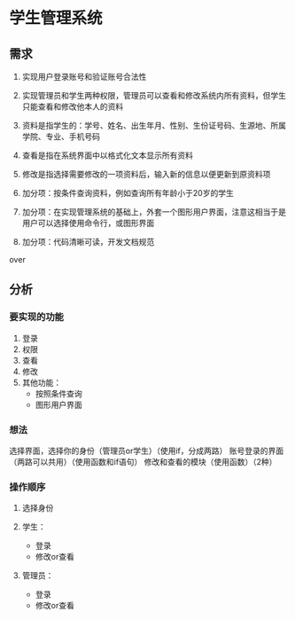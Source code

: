 # 学生管理系统

## 需求
1. 实现用户登录账号和验证账号合法性

2. 实现管理员和学生两种权限，管理员可以查看和修改系统内所有资料，但学生只能查看和修改他本人的资料

3. 资料是指学生的：学号、姓名、出生年月、性别、生份证号码、生源地、所属学院、专业、手机号码

4. 查看是指在系统界面中以格式化文本显示所有资料

5. 修改是指选择需要修改的一项资料后，输入新的信息以便更新到原资料项

6. 加分项：按条件查询资料，例如查询所有年龄小于20岁的学生

7. 加分项：在实现管理系统的基础上，外套一个图形用户界面，注意这相当于是用户可以选择使用命令行，或图形界面

8. 加分项：代码清晰可读，开发文档规范

over

## 分析

### 要实现的功能
1. 登录
2. 权限
3. 查看
4. 修改
5. 其他功能：
   - 按照条件查询
   - 图形用户界面

### 想法
选择界面，选择你的身份（管理员or学生）（使用if，分成两路）
账号登录的界面（两路可以共用）（使用函数和if语句）
修改和查看的模块（使用函数）（2种）

### 操作顺序
1. 选择身份

2. 学生：
    - 登录
    - 修改or查看

3. 管理员：
    - 登录
    - 修改or查看
